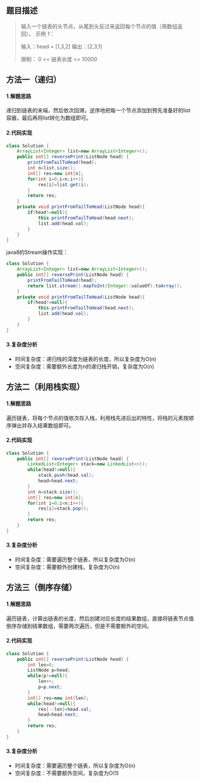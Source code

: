 ## 题目描述
> 输入一个链表的头节点，从尾到头反过来返回每个节点的值（用数组返回）。
> 示例 1：
>
> 输入：head = [1,3,2] 
> 输出：[2,3,1]  
>
> 限制： 0 <= 链表长度 <= 10000


## 方法一（递归）
#### 1.解题思路
递归到链表的末端，然后依次回溯，逆序地把每一个节点添加到预先准备好的list容器，最后再将list转化为数组即可。
#### 2.代码实现
```java
class Solution {
    ArrayList<Integer> list=new ArrayList<Integer>();
    public int[] reversePrint(ListNode head) {
        printFromTailToHead(head);
        int n=list.size();
        int[] res=new int[n];
        for(int i=0;i<n;i++){
            res[i]=list.get(i);
        }
        return res;
    }
    private void printFromTailToHead(ListNode head){
        if(head!=null){
            this.printFromTailToHead(head.next);
            list.add(head.val);
        }
    }
}
```
java8的Stream操作实现：

```java
class Solution {
    ArrayList<Integer> list=new ArrayList<Integer>();
    public int[] reversePrint(ListNode head) {
        printFromTailToHead(head);
        return list.stream().mapToInt(Integer::valueOf).toArray();
    }
    private void printFromTailToHead(ListNode head){
        if(head!=null){
            this.printFromTailToHead(head.next);
            list.add(head.val);
        }
    }
}
```
#### 3.复杂度分析
 - 时间复杂度：递归栈的深度为链表的长度，所以复杂度为O(n) 
 - 空间复杂度：需要额外长度为n的递归栈开销，复杂度为O(n)
## 方法二（利用栈实现）
#### 1.解题思路
遍历链表，将每个节点的值依次存入栈，利用栈先进后出的特性，将栈的元素按顺序弹出并存入结果数组即可。
#### 2.代码实现
```java
class Solution {
    public int[] reversePrint(ListNode head) {
        LinkedList<Integer> stack=new LinkedList<>();
        while(head!=null){
            stack.push(head.val);
            head=head.next;
        }
        int n=stack.size();
        int[] res=new int[n];
        for(int i=0;i<n;i++){
            res[i]=stack.pop();
        }
        return res;
    }
}
```
#### 3.复杂度分析
 - 时间复杂度：需要遍历整个链表，所以复杂度为O(n) 
 - 空间复杂度：需要额外创建栈，复杂度为O(n)
## 方法三（倒序存储）
#### 1.解题思路
遍历链表，计算出链表的长度，然后创建对应长度的结果数组，直接将链表节点值倒序存储到结果数组，需要两次遍历，但是不需要额外的空间。
#### 2.代码实现
```java
class Solution {
    public int[] reversePrint(ListNode head) {
        int len=0;
        ListNode p=head;
        while(p!=null){
            len++;
            p=p.next;
        }
        int[] res=new int[len];
        while(head!=null){
            res[--len]=head.val;
            head=head.next;
        }
        return res;
    }
}
```
#### 3.复杂度分析
 - 时间复杂度：需要遍历整个链表，所以复杂度为O(n) 
 - 空间复杂度：不需要额外空间，复杂度为O(1)